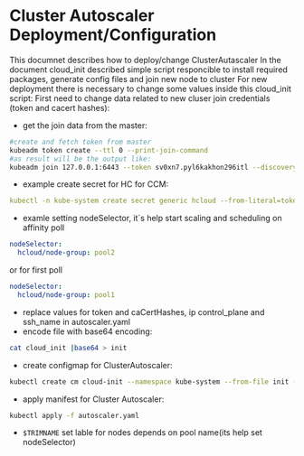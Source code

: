 # Cluster Autoscaler Deployment/Configuration
This documnet describes how to deploy/change ClusterAutascaler
In the document cloud_init described simple script responcible to install required packages, generate config files and join new node to cluster
For new deployment there is necessary to change some values inside this cloud_init script:
First need to change data related to new cluser join credentials (token and cacert hashes):
* get the join data from the master:
```bash
#create and fetch token from master
kubeadm token create --ttl 0 --print-join-command
#as result will be the output like: 
kubeadm join 127.0.0.1:6443 --token sv0xn7.pyl6kakhon296itl --discovery-token-ca-cert-hash sha256:d094f629fd1249c6fa78c2eca9fc2a82f38aab648d55c3962e8e30312d0bf1ee
```
* example create secret for HC for CCM:
```yaml
kubectl -n kube-system create secret generic hcloud --from-literal=token=<hcloud API token> --from-literal=network=<hcloud Network ID>
```
* examle setting nodeSelector, it`s help start scaling and scheduling on affinity poll
```yaml
nodeSelector:
  hcloud/node-group: pool2
```
or for first poll
```yaml
nodeSelector:
  hcloud/node-group: pool1
```
* replace values for token and caCertHashes, ip control_plane and ssh_name in autoscaler.yaml
* encode file with base64 encoding:
```bash
cat cloud_init |base64 > init
```
* create configmap for ClusterAutoscaler:
```bash
kubectl create cm cloud-init --namespace kube-system --from-file init --dry-run=client -o yaml | kubectl apply -f -
```
* apply manifest for Cluster Autoscaler:
```bash
kubectl apply -f autoscaler.yaml
```

* ```$TRIMNAME``` set lable for nodes depends on pool name(its help set nodeSelector)


